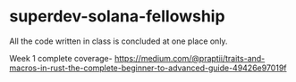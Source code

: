 # superdev-solana-fellowship
All the code written in class is concluded at one place only.

Week 1 complete coverage- https://medium.com/@praptii/traits-and-macros-in-rust-the-complete-beginner-to-advanced-guide-49426e97019f
